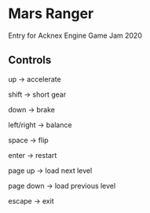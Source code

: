 # Mars Ranger
Entry for Acknex Engine Game Jam 2020

## Controls
up -> accelerate

shift -> short gear

down -> brake

left/right -> balance

space -> flip

enter -> restart

page up -> load next level

page down -> load previous level

escape -> exit
